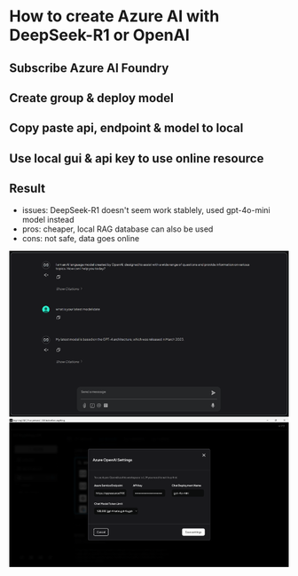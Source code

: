 
# How to create Azure AI with DeepSeek-R1 or OpenAI 

## Subscribe Azure AI Foundry 

## Create group & deploy model 

## Copy paste api, endpoint & model to local 

## Use local gui & api key to use online resource   

## Result  


- issues: DeepSeek-R1 doesn't seem work stablely, used gpt-4o-mini model instead 
- pros: cheaper, local RAG database can also be used
- cons: not safe, data goes online   

![success](img/project4_1.PNG)
![success](img/project4_2.PNG)
